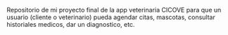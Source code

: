 Repositorio de mi proyecto final de la app veterinaria CICOVE para que un usuario (cliente o veterinario) pueda agendar citas, mascotas, consultar historiales medicos, dar un diagnostico, etc.
